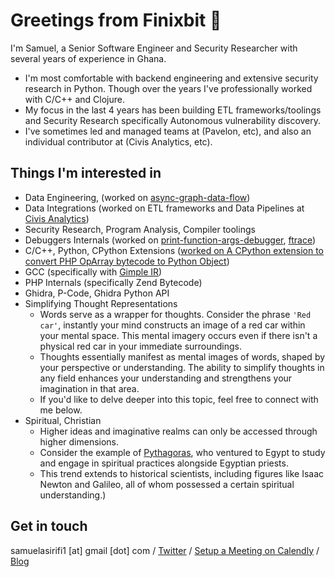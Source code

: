 # Greetings from Finixbit 👋

I'm Samuel, a Senior Software Engineer and Security Researcher with several years of experience in Ghana. 

- I'm most comfortable with backend engineering and extensive security research in Python. Though over the years I've professionally worked with C/C++ and Clojure.
- My focus in the last 4 years has been building ETL frameworks/toolings and Security Research specifically Autonomous vulnerability discovery.
- I've sometimes led and managed teams at (Pavelon, etc), and also an individual contributor at (Civis Analytics, etc).

## Things I'm interested in

- Data Engineering, (worked on [async-graph-data-flow](https://github.com/civisanalytics/async-graph-data-flow))
- Data Integrations (worked on ETL frameworks and Data Pipelines at [Civis Analytics](https://www.civisanalytics.com/))
- Security Research, Program Analysis, Compiler toolings
- Debuggers Internals (worked on [print-function-args-debugger](https://github.com/finixbit/print-function-args-debugger), [ftrace](https://github.com/finixbit/ftrace))
- C/C++, Python, CPython Extensions ([worked on A CPython extension to convert PHP OpArray bytecode to Python Object](https://github.com/finixbit/php-bytecode-security-framework))
- GCC (specifically with [Gimple IR](https://gcc.gnu.org/wiki/GIMPLE))
- PHP Internals (specifically Zend Bytecode) 
- Ghidra, P-Code, Ghidra Python API
- Simplifying Thought Representations 
    - Words serve as a wrapper for thoughts. Consider the phrase `'Red car'`, instantly your mind constructs an image of a red car within your mental space. This mental imagery occurs even if there isn't a physical red car in your immediate surroundings. 
    - Thoughts essentially manifest as mental images of words, shaped by your perspective or understanding. The ability to simplify thoughts in any field enhances your understanding and strengthens your imagination in that area. 
    - If you'd like to delve deeper into this topic, feel free to connect with me below.
- Spiritual, Christian 
    - Higher ideas and imaginative realms can only be accessed through higher dimensions. 
    - Consider the example of [Pythagoras](https://en.wikipedia.org/wiki/Pythagoras), who ventured to Egypt to study and engage in spiritual practices alongside Egyptian priests. 
    - This trend extends to historical scientists, including figures like Isaac Newton and Galileo, all of whom possessed a certain spiritual understanding.)

## Get in touch

samuelasirifi1 [at] gmail [dot] com / [Twitter](https://twitter.com/finixbit) / [Setup a Meeting on Calendly](https://calendly.com/finixbit) / [Blog](https://finixbit.github.io/)
